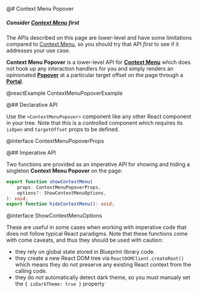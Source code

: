@# Context Menu Popover

<div class="@ns-callout @ns-intent-primary @ns-icon-info-sign @ns-callout-has-body-content">
    <h5 class="@ns-heading">

Consider [Context Menu](#core/components/context-menu) first

</h5>

The APIs described on this page are lower-level and have some limitations compared to
[Context Menu](#core/components/context-menu), so you should try that API _first_ to see if it addresses your use case.

</div>

**Context Menu Popover** is a lower-level API for [**Context Menu**](#core/components/context-menu) which does
not hook up any interaction handlers for you and simply renders an opinionated
[**Popover**](#core/components/popover) at a particular target offset on the page through a
[**Portal**](#core/components/portal).

@reactExample ContextMenuPopoverExample

@## Declarative API

Use the `<ContextMenuPopover>` component like any other React component in your tree. Note that this is a controlled
component which requires its `isOpen` and `targetOffset` props to be defined.

@interface ContextMenuPopoverProps

@## Imperative API

Two functions are provided as an imperative API for showing and hiding a singleton **Context Menu Popover** on
the page:

```ts
export function showContextMenu(
    props: ContextMenuPopoverProps,
    options?: ShowContextMenuOptions,
): void;
export function hideContextMenu(): void;
```

@interface ShowContextMenuOptions

These are useful in some cases when working with imperative code that does not follow typical React paradigms.
Note that these functions come with come caveats, and thus they should be used with caution:

-   they rely on global state stored in Blueprint library code.
-   they create a new React DOM tree via `ReactDOMClient.createRoot()` which means they do not preserve any existing
    React context from the calling code.
-   they do _not_ automatically detect dark theme, so you must manualy set the `{ isDarkTheme: true }` property
